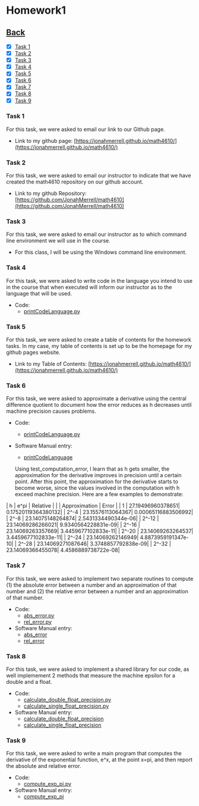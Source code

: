 # Homework1<br>

## [Back](../)

- [x] [Task 1](#task-1)
- [x] [Task 2](#task-2)
- [x] [Task 3](#task-3)
- [x] [Task 4](#task-4)
- [x] [Task 5](#task-5)
- [x] [Task 6](#task-6)
- [x] [Task 7](#task-7)
- [x] [Task 8](#task-8)
- [x] [Task 9](#task-9)

### Task 1
For this task, we were asked to email our link to our Github page.

- Link to my github page: [https://jonahmerrell.github.io/math4610/](https://jonahmerrell.github.io/math4610/)

### Task 2
For this task, we were asked to email our instructor to indicate that we have created the math4610 repository on our github account.

- Link to my github Repository: [https://github.com/JonahMerrell/math4610](https://github.com/JonahMerrell/math4610)

### Task 3
For this task, we were asked to email our instructor as to which command line environment we will use in the course.

- For this class, I will be using the Windows command line environment.

### Task 4
For this task, we were asked to write code in the language you intend to use in the course that when executed will inform our instructor as to the language that will be used.

- Code:
  - [printCodeLanguage.py](Task4/printCodeLanguage.py)

### Task 5
For this task, we were asked to create a table of contents for the homework tasks. In my case, my table of contents is
set up to be the homepage for my github pages website.

- Link to my Table of Contents: [https://jonahmerrell.github.io/math4610/](https://jonahmerrell.github.io/math4610/)

### Task 6
For this task, we were asked to approximate a derivative using the central difference quotient to document 
how the error reduces as h decreases until machine precision causes problems. 

- Code:
  - [printCodeLanguage.py](Task6/test_computation_error.py)
- Software Manual entry:
  - [printCodeLanguage](../software_manual/test_computation_error.md)
  
  Using test_computation_error, I learn that as h gets smaller, the approximation for the derivative improves in precision until 
  a certain point. After this point, the approximation for the derivative starts to become worse, since the values involved in 
  the computation with h exceed machine precision. Here are a few examples to demonstrate:
  
|   h    |    e^pi          |      Relative      |
|        |  Approximation   |       Error        |
|   1    | 27.19496960378651| 0.17520119364380132|
|  2^-4  | 23.15576113064367| 0.00065116883506992|
|  2^-8  | 23.14075148264874| 2.5431334490344e-06|
|  2^-12 | 23.14069286266021| 9.9340564228831e-09|
|  2^-16 | 23.14069263357669| 3.4459677102833e-11|
|  2^-20 | 23.14069263264537| 3.4459677102833e-11|
|  2^-24 | 23.14069262146949| 4.8873959191347e-10|
|  2^-28 | 23.14069271087646| 3.3748857792838e-09|
|  2^-32 | 23.14069366455078| 4.4586889738722e-08|
  
### Task 7
For this task, we were asked to implement two separate routines to compute (1) the absolute error between a number
 and an approximation of that number and (2) the relative error between a number and an approximation of that number.

- Code:
  - [abs_error.py](Task7/abs_error.py)
  - [rel_error.py](Task7/rel_error.py)
- Software Manual entry:
  - [abs_error](../software_manual/abs_error.md)
  - [rel_error](../software_manual/rel_error.md)
  
### Task 8
For this task, we were asked to implement a shared library for our code, as well implemement 2 methods that measure 
the machine epsilon for a double and a float.

- Code:
  - [calculate_double_float_precision.py](Task8/calculate_double_float_precision.py)
  - [calculate_single_float_precision.py](Task8/calculate_single_float_precision.py)
- Software Manual entry:
  - [calculate_double_float_precision](../software_manual/calculate_double_float_precision.md)
  - [calculate_single_float_precision](../software_manual/calculate_single_float_precision.md)

### Task 9
For this task, we were asked to write a main program that computes the derivative of the exponential function, e^x, at
 the point x=pi, and then report the absolute and relative error.

- Code:
  - [compute_exp_pi.py](Task9/compute_exp_pi.py)
- Software Manual entry:
  - [compute_exp_pi](../software_manual/compute_exp_pi.md)
